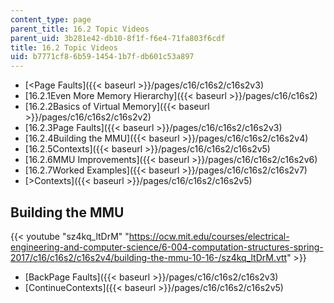 ```yaml
---
content_type: page
parent_title: 16.2 Topic Videos
parent_uid: 3b281e42-db10-8f1f-f6e4-71fa803f6cdf
title: 16.2 Topic Videos
uid: b7771cf8-6b59-1454-1b7f-db601c53a897
---
```


*   [<Page Faults]({{< baseurl >}}/pages/c16/c16s2/c16s2v3)
*   [16.2.1Even More Memory Hierarchy]({{< baseurl >}}/pages/c16/c16s2)
*   [16.2.2Basics of Virtual Memory]({{< baseurl >}}/pages/c16/c16s2/c16s2v2)
*   [16.2.3Page Faults]({{< baseurl >}}/pages/c16/c16s2/c16s2v3)
*   [16.2.4Building the MMU]({{< baseurl >}}/pages/c16/c16s2/c16s2v4)
*   [16.2.5Contexts]({{< baseurl >}}/pages/c16/c16s2/c16s2v5)
*   [16.2.6MMU Improvements]({{< baseurl >}}/pages/c16/c16s2/c16s2v6)
*   [16.2.7Worked Examples]({{< baseurl >}}/pages/c16/c16s2/c16s2v7)
*   [\>Contexts]({{< baseurl >}}/pages/c16/c16s2/c16s2v5)

Building the MMU
----------------

{{< youtube "sz4kq_ltDrM" "https://ocw.mit.edu/courses/electrical-engineering-and-computer-science/6-004-computation-structures-spring-2017/c16/c16s2/c16s2v4/building-the-mmu-10-16-/sz4kq_ltDrM.vtt" >}}

*   [BackPage Faults]({{< baseurl >}}/pages/c16/c16s2/c16s2v3)
*   [ContinueContexts]({{< baseurl >}}/pages/c16/c16s2/c16s2v5)